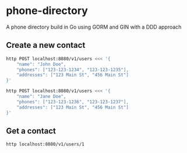 # phone-directory
A phone directory build in Go using GORM and GIN with a DDD approach


## Create a new contact
```bash
http POST localhost:8080/v1/users <<< '{
    "name": "John Doe",
    "phones": ["123-123-1234", "123-123-1235"],
    "addresses": ["123 Main St", "456 Main St"]
}'

http POST localhost:8080/v1/users <<< '{
    "name": "Jane Doe",
    "phones": ["123-123-1236", "123-123-1237"],
    "addresses": ["123 Main St", "456 Main St"]
}'
```

## Get a contact
```bash
http localhost:8080/v1/users/1
```